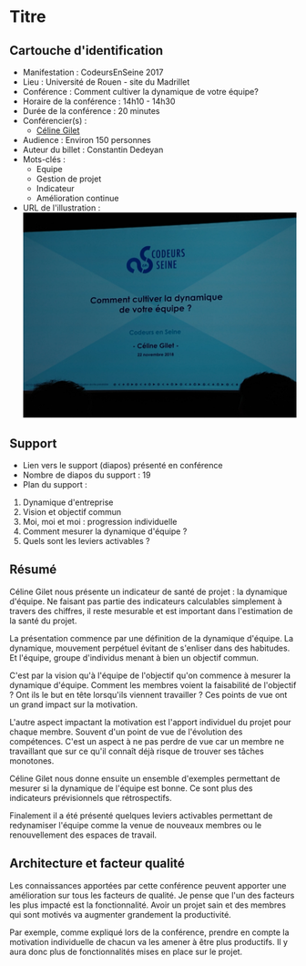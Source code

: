 # Titre

## Cartouche d'identification

 - Manifestation : CodeursEnSeine 2017
 - Lieu : Université de Rouen - site du Madrillet
 - Conférence : Comment cultiver la dynamique de votre équipe?
 - Horaire de la conférence : 14h10 - 14h30
 - Durée de la conférence : 20 minutes
 - Conférencier(s) :
   - [Céline Gilet](https://www.linkedin.com/in/c%C3%A9line-gilet-33794210/ "LinkedIn de Céline Gilet")
 - Audience : Environ 150 personnes
 - Auteur du billet : Constantin Dedeyan
 - Mots-clés : 
   * Equipe
   * Gestion de projet
   * Indicateur
   * Amélioration continue
 - URL de l'illustration : ![Image de la première slide de la présentation](https://raw.githubusercontent.com/prodageo/conf2018a-cdedeyan/master/docs/IMG_20181122_141053110.jpg)

## Support
 - Lien vers le support (diapos) présenté en conférence
 - Nombre de diapos du support : 19
 - Plan du support :
 1. Dynamique d'entreprise
 2. Vision et objectif commun
 3. Moi, moi et moi : progression individuelle
 4. Comment mesurer la dynamique d'équipe ?
 5. Quels sont les leviers activables ?

## Résumé
Céline Gilet nous présente un indicateur de santé de projet : la dynamique d'équipe. Ne faisant pas partie des indicateurs calculables simplement à travers des chiffres, il reste mesurable et est important dans l'estimation de la santé du projet.

La présentation commence par une définition de la dynamique d'équipe. La dynamique,  mouvement perpétuel évitant de s'enliser dans des habitudes. Et l'équipe, groupe d'individus menant à bien un objectif commun.

C'est par la vision qu'à l'équipe de l'objectif qu'on commence à mesurer la dynamique d'équipe. Comment les membres voient la faisabilité de l'objectif ? Ont ils le but en tête lorsqu'ils viennent travailler ? Ces points de vue ont un grand impact sur la motivation.

L'autre aspect impactant la motivation est l'apport individuel du projet pour chaque membre. Souvent d'un point de vue de l'évolution des compétences. C'est un aspect à ne pas perdre de vue car un membre ne travaillant que sur ce qu'il connaît déjà risque de trouver ses tâches monotones.

Céline Gilet nous donne ensuite un ensemble d'exemples permettant de mesurer si la dynamique de l'équipe est bonne. Ce sont plus des indicateurs prévisionnels que rétrospectifs. 

Finalement il a été présenté quelques leviers activables permettant de redynamiser l'équipe comme la venue de nouveaux membres ou le renouvellement des espaces de travail.

## Architecture et facteur qualité
Les connaissances apportées par cette conférence peuvent apporter une amélioration sur tous les facteurs de qualité. Je pense que l'un des facteurs les plus impacté est la fonctionnalité. Avoir un projet sain et des membres qui sont motivés va augmenter grandement la productivité. 

Par exemple, comme expliqué lors de la conférence, prendre en compte la motivation individuelle de chacun va les amener à être plus productifs. Il y aura donc plus de fonctionnalités mises en place sur le projet.
